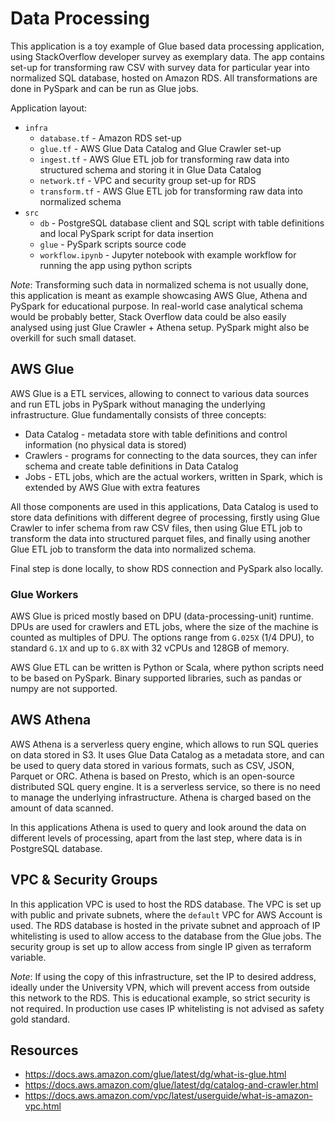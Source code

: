 # Data Processing

This application is a toy example of Glue based data processing application, using StackOverflow developer survey as
exemplary data. The app contains set-up for transforming raw CSV with survey data for particular year into normalized 
SQL database, hosted on Amazon RDS. All transformations are done in PySpark and can be run as Glue jobs.

Application layout:
* `infra`
  * `database.tf` - Amazon RDS set-up
  * `glue.tf` - AWS Glue Data Catalog and Glue Crawler set-up
  * `ingest.tf` - AWS Glue ETL job for transforming raw data into structured schema and storing it in Glue Data Catalog
  * `network.tf` - VPC and security group set-up for RDS
  * `transform.tf` - AWS Glue ETL job for transforming raw data into normalized schema
* `src`
  * `db` - PostgreSQL database client and SQL script with table definitions and local PySpark script for data insertion
  * `glue` - PySpark scripts source code
  * `workflow.ipynb` - Jupyter notebook with example workflow for running the app using python scripts

*Note*: Transforming such data in normalized schema is not usually done, this application is meant as example showcasing
AWS Glue, Athena and PySpark for educational purpose. In real-world case analytical schema would be probably better, 
Stack Overflow data could be also easily analysed using just Glue Crawler + Athena setup. PySpark might also be overkill
for such small dataset.

## AWS Glue

AWS Glue is a ETL services, allowing to connect to various data sources and run ETL jobs in PySpark without managing
the underlying infrastructure. Glue fundamentally consists of three concepts:
* Data Catalog - metadata store with table definitions and control information (no physical data is stored)
* Crawlers - programs for connecting to the data sources, they can infer schema and create table definitions in Data Catalog
* Jobs - ETL jobs, which are the actual workers, written in Spark, which is extended by AWS Glue with extra features

All those components are used in this applications, Data Catalog is used to store data definitions with different degree
of processing, firstly using Glue Crawler to infer schema from raw CSV files, then using Glue ETL job to transform the
data into structured parquet files, and finally using another Glue ETL job to transform the data into normalized schema.

Final step is done locally, to show RDS connection and PySpark also locally.

### Glue Workers

AWS Glue is priced mostly based on DPU (data-processing-unit) runtime. DPUs are used for crawlers and ETL jobs, where
the size of the machine is counted as multiples of DPU. The options range from `G.025X` (1/4 DPU), to standard `G.1X`
and up to `G.8X` with 32 vCPUs and 128GB of memory. 

AWS Glue ETL can be written is Python or Scala, where python scripts need to be based on PySpark. Binary supported
libraries, such as pandas or numpy are not supported.

## AWS Athena

AWS Athena is a serverless query engine, which allows to run SQL queries on data stored in S3. It uses Glue Data Catalog
as a metadata store, and can be used to query data stored in various formats, such as CSV, JSON, Parquet or ORC. Athena
is based on Presto, which is an open-source distributed SQL query engine. It is a serverless service, so there is no need
to manage the underlying infrastructure. Athena is charged based on the amount of data scanned. 

In this applications Athena is used to query and look around the data on different levels of processing, apart from the 
last step, where data is in PostgreSQL database.

## VPC & Security Groups

In this application VPC is used to host the RDS database. The VPC is set up with public and private subnets, where the 
`default` VPC for AWS Account is used. The RDS database is hosted in the private subnet and approach of IP whitelisting
is used to allow access to the database from the Glue jobs. The security group is set up to allow access from single IP
given as terraform variable. 

*Note*: If using the copy of this infrastructure, set the IP to desired address, ideally under the University VPN, which
will prevent access from outside this network to the RDS. This is educational example, so strict security is not
required. In production use cases IP whitelisting is not advised as safety gold standard.

## Resources

* https://docs.aws.amazon.com/glue/latest/dg/what-is-glue.html
* https://docs.aws.amazon.com/glue/latest/dg/catalog-and-crawler.html
* https://docs.aws.amazon.com/vpc/latest/userguide/what-is-amazon-vpc.html
